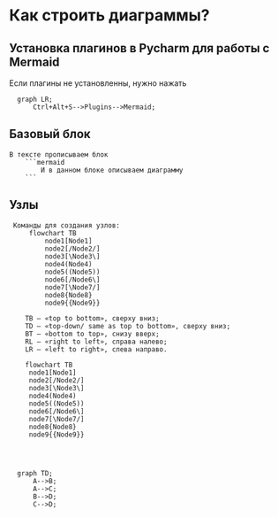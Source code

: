# Как строить диаграммы? 
## Установка плагинов в Pycharm для работы с Mermaid
Если плагины не установленны, нужно нажать 
```mermaid
  graph LR;
      Ctrl+Alt+S-->Plugins-->Mermaid;
```
## Базовый блок
```
В тексте прописываем блок
    ```mermaid
        И в данном блоке описываем диаграмму
    ```
```
## Узлы
```
 Команды для создания узлов:
     flowchart TB
         node1[Node1]
         node2[/Node2/]
         node3[\Node3\]
         node4(Node4)
         node5((Node5))
         node6[/Node6\]
         node7[\Node7/]
         node8{Node8}
         node9{{Node9}}
         
    TB — «top to bottom», сверху вниз;
    TD — «top-down/ same as top to bottom», сверху вниз;
    BT — «bottom to top», снизу вверх;
    RL — «right to left», справа налево;
    LR — «left to right», слева направо.
```
```mermaid
    flowchart TB
     node1[Node1]
     node2[/Node2/]
     node3[\Node3\]
     node4(Node4)
     node5((Node5))
     node6[/Node6\]
     node7[\Node7/]
     node8{Node8}
     node9{{Node9}}
     
     
     
```

```mermaid
  graph TD;
      A-->B;
      A-->C;
      B-->D;
      C-->D;
```



